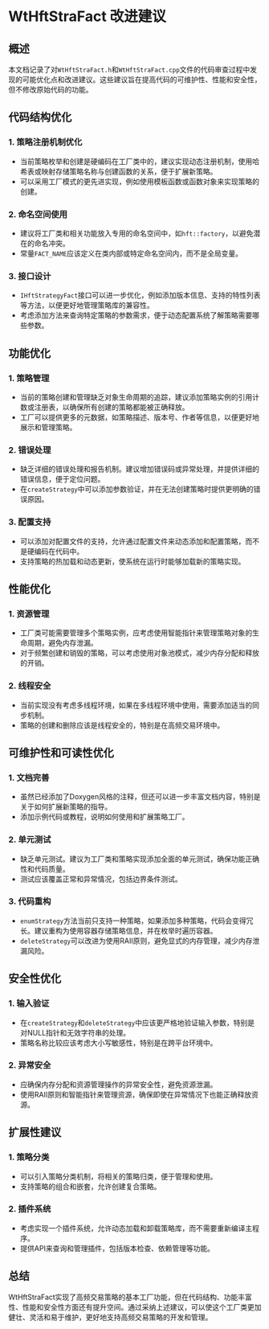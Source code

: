 # WtHftStraFact 改进建议

## 概述
本文档记录了对`WtHftStraFact.h`和`WtHftStraFact.cpp`文件的代码审查过程中发现的可能优化点和改进建议。这些建议旨在提高代码的可维护性、性能和安全性，但不修改原始代码的功能。

## 代码结构优化

### 1. 策略注册机制优化
- 当前策略枚举和创建是硬编码在工厂类中的，建议实现动态注册机制，使用哈希表或映射存储策略名称与创建函数的关系，便于扩展新策略。
- 可以采用工厂模式的更先进实现，例如使用模板函数或函数对象来实现策略的创建。

### 2. 命名空间使用
- 建议将工厂类和相关功能放入专用的命名空间中，如`hft::factory`，以避免潜在的命名冲突。
- 常量`FACT_NAME`应该定义在类内部或特定命名空间内，而不是全局变量。

### 3. 接口设计
- `IHftStrategyFact`接口可以进一步优化，例如添加版本信息、支持的特性列表等方法，以便更好地管理策略库的兼容性。
- 考虑添加方法来查询特定策略的参数需求，便于动态配置系统了解策略需要哪些参数。

## 功能优化

### 1. 策略管理
- 当前的策略创建和管理缺乏对象生命周期的追踪，建议添加策略实例的引用计数或注册表，以确保所有创建的策略都能被正确释放。
- 工厂可以提供更多的元数据，如策略描述、版本号、作者等信息，以便更好地展示和管理策略。

### 2. 错误处理
- 缺乏详细的错误处理和报告机制。建议增加错误码或异常处理，并提供详细的错误信息，便于定位问题。
- 在`createStrategy`中可以添加参数验证，并在无法创建策略时提供更明确的错误原因。

### 3. 配置支持
- 可以添加对配置文件的支持，允许通过配置文件来动态添加和配置策略，而不是硬编码在代码中。
- 支持策略的热加载和动态更新，使系统在运行时能够加载新的策略实现。

## 性能优化

### 1. 资源管理
- 工厂类可能需要管理多个策略实例，应考虑使用智能指针来管理策略对象的生命周期，避免内存泄漏。
- 对于频繁创建和销毁的策略，可以考虑使用对象池模式，减少内存分配和释放的开销。

### 2. 线程安全
- 当前实现没有考虑多线程环境，如果在多线程环境中使用，需要添加适当的同步机制。
- 策略的创建和删除应该是线程安全的，特别是在高频交易环境中。

## 可维护性和可读性优化

### 1. 文档完善
- 虽然已经添加了Doxygen风格的注释，但还可以进一步丰富文档内容，特别是关于如何扩展新策略的指导。
- 添加示例代码或教程，说明如何使用和扩展策略工厂。

### 2. 单元测试
- 缺乏单元测试。建议为工厂类和策略实现添加全面的单元测试，确保功能正确性和代码质量。
- 测试应该覆盖正常和异常情况，包括边界条件测试。

### 3. 代码重构
- `enumStrategy`方法当前只支持一种策略，如果添加多种策略，代码会变得冗长。建议重构为使用容器存储策略信息，并在枚举时遍历容器。
- `deleteStrategy`可以改进为使用RAII原则，避免显式的内存管理，减少内存泄漏风险。

## 安全性优化

### 1. 输入验证
- 在`createStrategy`和`deleteStrategy`中应该更严格地验证输入参数，特别是对NULL指针和无效字符串的处理。
- 策略名称比较应该考虑大小写敏感性，特别是在跨平台环境中。

### 2. 异常安全
- 应确保内存分配和资源管理操作的异常安全性，避免资源泄漏。
- 使用RAII原则和智能指针来管理资源，确保即使在异常情况下也能正确释放资源。

## 扩展性建议

### 1. 策略分类
- 可以引入策略分类机制，将相关的策略归类，便于管理和使用。
- 支持策略的组合和嵌套，允许创建复合策略。

### 2. 插件系统
- 考虑实现一个插件系统，允许动态加载和卸载策略库，而不需要重新编译主程序。
- 提供API来查询和管理插件，包括版本检查、依赖管理等功能。

## 总结
WtHftStraFact实现了高频交易策略的基本工厂功能，但在代码结构、功能丰富性、性能和安全性方面还有提升空间。通过采纳上述建议，可以使这个工厂类更加健壮、灵活和易于维护，更好地支持高频交易策略的开发和管理。
